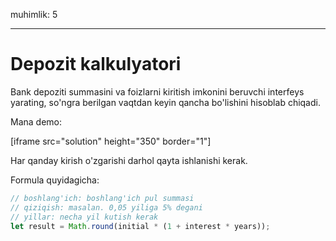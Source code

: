 muhimlik: 5

---

# Depozit kalkulyatori

Bank depoziti summasini va foizlarni kiritish imkonini beruvchi interfeys yarating, so'ngra berilgan vaqtdan keyin qancha bo'lishini hisoblab chiqadi.

Mana demo:

[iframe src="solution" height="350" border="1"]

Har qanday kirish o'zgarishi darhol qayta ishlanishi kerak.

Formula quyidagicha:

```js
// boshlang'ich: boshlang'ich pul summasi
// qiziqish: masalan. 0,05 yiliga 5% degani
// yillar: necha yil kutish kerak
let result = Math.round(initial * (1 + interest * years));
```
